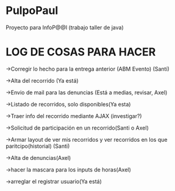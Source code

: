 PulpoPaul
=========
Proyecto para InfoP@@l (trabajo taller de java)


LOG DE COSAS PARA HACER
=======================
->Corregir lo hecho para la entrega anterior (ABM Evento) (Santi)

->Alta del recorrido (Ya está)

->Envio de mail para las denuncias (Está a medias, revisar, Axel)

->Listado de recorridos, solo disponibles(Ya esta)

->Traer info del recorrido mediante AJAX (investigar?)

->Solicitud de participación en un recorrido(Santi o Axel)

->Armar layout de ver mis recorridos y ver recorridos en los que paritcipo(historial) (Santi)

->Alta de denuncias(Axel)

->hacer la mascara para los inputs de horas(Axel)

->arreglar el registrar usuario(Ya está)
